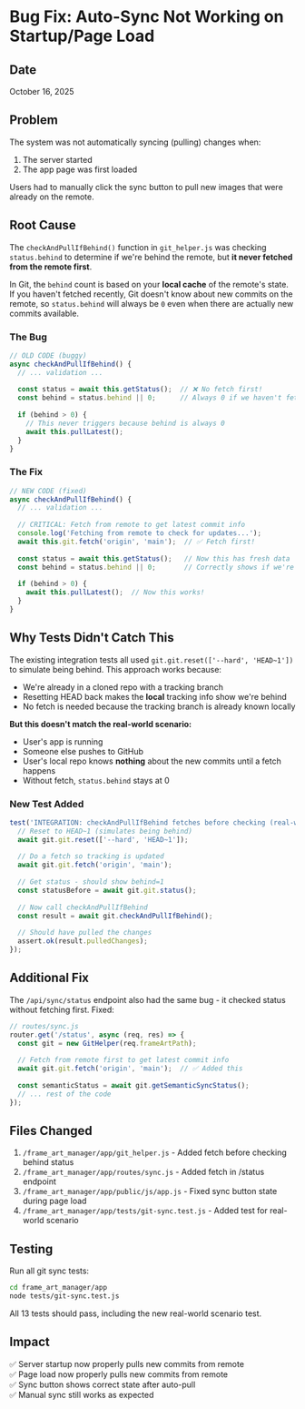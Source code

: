 # Bug Fix: Auto-Sync Not Working on Startup/Page Load

## Date
October 16, 2025

## Problem
The system was not automatically syncing (pulling) changes when:
1. The server started
2. The app page was first loaded

Users had to manually click the sync button to pull new images that were already on the remote.

## Root Cause
The `checkAndPullIfBehind()` function in `git_helper.js` was checking `status.behind` to determine if we're behind the remote, but **it never fetched from the remote first**. 

In Git, the `behind` count is based on your **local cache** of the remote's state. If you haven't fetched recently, Git doesn't know about new commits on the remote, so `status.behind` will always be `0` even when there are actually new commits available.

### The Bug
```javascript
// OLD CODE (buggy)
async checkAndPullIfBehind() {
  // ... validation ...
  
  const status = await this.getStatus();  // ❌ No fetch first!
  const behind = status.behind || 0;      // Always 0 if we haven't fetched!
  
  if (behind > 0) {
    // This never triggers because behind is always 0
    await this.pullLatest();
  }
}
```

### The Fix
```javascript
// NEW CODE (fixed)
async checkAndPullIfBehind() {
  // ... validation ...
  
  // CRITICAL: Fetch from remote to get latest commit info
  console.log('Fetching from remote to check for updates...');
  await this.git.fetch('origin', 'main');  // ✅ Fetch first!
  
  const status = await this.getStatus();   // Now this has fresh data
  const behind = status.behind || 0;       // Correctly shows if we're behind
  
  if (behind > 0) {
    await this.pullLatest();  // Now this works!
  }
}
```

## Why Tests Didn't Catch This

The existing integration tests all used `git.git.reset(['--hard', 'HEAD~1'])` to simulate being behind. This approach works because:
- We're already in a cloned repo with a tracking branch
- Resetting HEAD back makes the **local** tracking info show we're behind
- No fetch is needed because the tracking branch is already known locally

**But this doesn't match the real-world scenario:**
- User's app is running
- Someone else pushes to GitHub
- User's local repo knows **nothing** about the new commits until a fetch happens
- Without fetch, `status.behind` stays at 0

### New Test Added
```javascript
test('INTEGRATION: checkAndPullIfBehind fetches before checking (real-world scenario)', async () => {
  // Reset to HEAD~1 (simulates being behind)
  await git.git.reset(['--hard', 'HEAD~1']);
  
  // Do a fetch so tracking is updated
  await git.git.fetch('origin', 'main');
  
  // Get status - should show behind=1
  const statusBefore = await git.git.status();
  
  // Now call checkAndPullIfBehind
  const result = await git.checkAndPullIfBehind();
  
  // Should have pulled the changes
  assert.ok(result.pulledChanges);
});
```

## Additional Fix
The `/api/sync/status` endpoint also had the same bug - it checked status without fetching first. Fixed:

```javascript
// routes/sync.js
router.get('/status', async (req, res) => {
  const git = new GitHelper(req.frameArtPath);
  
  // Fetch from remote first to get latest commit info
  await git.git.fetch('origin', 'main');  // ✅ Added this
  
  const semanticStatus = await git.getSemanticSyncStatus();
  // ... rest of the code
});
```

## Files Changed
1. `/frame_art_manager/app/git_helper.js` - Added fetch before checking behind status
2. `/frame_art_manager/app/routes/sync.js` - Added fetch in /status endpoint  
3. `/frame_art_manager/app/public/js/app.js` - Fixed sync button state during page load
4. `/frame_art_manager/app/tests/git-sync.test.js` - Added test for real-world scenario

## Testing
Run all git sync tests:
```bash
cd frame_art_manager/app
node tests/git-sync.test.js
```

All 13 tests should pass, including the new real-world scenario test.

## Impact
✅ Server startup now properly pulls new commits from remote  
✅ Page load now properly pulls new commits from remote  
✅ Sync button shows correct state after auto-pull  
✅ Manual sync still works as expected  
